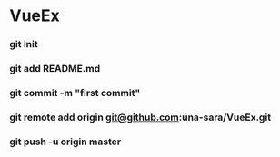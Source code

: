 # VueEx
### git init
### git add README.md
### git commit -m "first commit"
### git remote add origin git@github.com:una-sara/VueEx.git
### git push -u origin master
